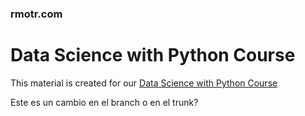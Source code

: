 ### rmotr.com
# Data Science with Python Course

This material is created for our [Data Science with Python Course](https://rmotr.com/data-science-python-course)

Este es un cambio en el branch o en el trunk?